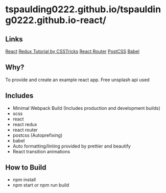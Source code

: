 # tspaulding0222.github.io/tspaulding0222.github.io-react/

## Links
[React](https://reactjs.org/)
[Redux Tutorial by CSSTricks](https://css-tricks.com/learning-react-redux/)
[React Router](https://reacttraining.com/react-router/core/guides/philosophy)
[PostCSS](http://postcss.org/)
[Babel](https://babeljs.io/)

## Why?
To provide and create an example react app. 
Free unsplash api used

## Includes
* Minimal Webpack Build (Includes production and development builds)
* scss
* react
* react redux
* react router
* postcss (Autoprefixing)
* babel
* Auto formatting/linting provided by prettier and beautify
* React transition animations

## How to Build
* npm install
* npm start or npm run build